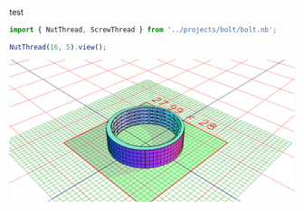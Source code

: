 test

```JavaScript
import { NutThread, ScrewThread } from '../projects/bolt/bolt.nb';
```

```JavaScript
NutThread(16, 5).view();
```

![Image](test.md.0.png)

